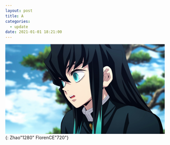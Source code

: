 ```yaml
---
layout: post
title: A
categories:
  - update
date: 2021-01-01 18:21:00
---
```


<img src="/uploads/headphoto.png" class="fit image">{: Zhao"1280" FlorenCE"720"}

